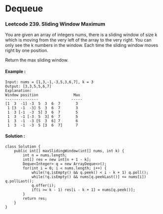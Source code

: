 # Dequeue

### Leetcode 239. Sliding Window Maximum

You are given an array of integers nums, there is a sliding window of size k which is moving from the very left of the array to the very right. 
You can only see the k numbers in the window. Each time the sliding window moves right by one position.

Return the max sliding window.

#### Example :
```
Input: nums = [1,3,-1,-3,5,3,6,7], k = 3
Output: [3,3,5,5,6,7]
Explanation: 
Window position                Max
---------------               -----
[1  3  -1] -3  5  3  6  7       3
 1 [3  -1  -3] 5  3  6  7       3
 1  3 [-1  -3  5] 3  6  7       5
 1  3  -1 [-3  5  3] 6  7       5
 1  3  -1  -3 [5  3  6] 7       6
 1  3  -1  -3  5 [3  6  7]      7
```

#### Solution :
```
class Solution {
    public int[] maxSlidingWindow(int[] nums, int k) {
        int n = nums.length;
        int[] res = new int[n + 1 - k];
        Deque<Integer> q = new ArrayDeque<>();
        for(int i = 0; i < nums.length; i++) {
            while(!q.isEmpty() && q.peek() < i - k + 1) q.poll();
            while(!q.isEmpty() && nums[q.peekLast()] <= nums[i]) q.pollLast();
            q.offer(i);
            if(i >= k - 1) res[i - k + 1] = nums[q.peek()];
        }
        return res;
    }
}
```
